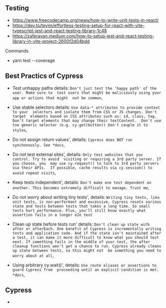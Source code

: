 ## Testing
- https://www.freecodecamp.org/news/how-to-write-unit-tests-in-react/
- https://dev.to/teyim/effortless-testing-setup-for-react-with-vite-typescript-jest-and-react-testing-library-1c48
- https://zaferayan.medium.com/how-to-setup-jest-and-react-testing-library-in-vite-project-2600f2d04bdd
  
Commands
- yarn test --coverage
  
## Best Practics of Cypress

- Test unhappy paths
      details: `Don't just test the 'happy path' of the user. Make sure to 
      test users that might be maliciously using your app or actions that might 
      not be common`,
   
- Use stable selectors
        details: `Use data-* attributes to provide context to your 
        selectors and isolate them from CSS or JS changes. Don't target 
        elements based on CSS attributes such as: id, class, tag. 
        Don't target elements that may change their textContent. 
        Don't use too generic selector (e.g. cy.get(button))
        Don't couple it to styles`,
   
- Do not assign return values',
        details: `Cypress does NOT run synchonously. See *docs`,
   
- Do not test external sites',
        details: `Only test websites that you control. Try to avoid 
        visiting or requiring a 3rd party server. If you choose, you 
        may use cy.request() to talk to 3rd party servers via their APIs. 
        If possible, cache results via cy.session() to avoid repeat visits`,
   
- Keep tests independent',
        details: `Don't make one test dependent on another. This becomes extremely difficult
        to manage. Trust me`,
  
- Do not worry about writing tiny tests',
        details: `Writing tiny tests, like unit tests, is non-performant and excessive.
        Cypress resets various state and tests between tests that takes a long time. So
        small tests hurt performance. Plus, you'll still know exactly what assertion fails
        in a longer e2e test`

- Clean up state before tests run'
        details: `Don't clean up state with after or afterEach. One benefit
        of Cypress is incrementally writing tests and application code. And if the state isn't
        maintained after a test, it can make it more difficult to know what you should test next.
        If something fails in the middle of your test, the after cleanup functions won't get a
        chance to run. Cypress already cleans up state between tests, so this might not 
        be something you need to worry about at all`,
   
- Using arbitrary cy.wait()',
        details: `Use route aliases or assertions to guard Cypress from 
        proceeding until an explicit condition is met. *docs`,
    

## Cypress
- 